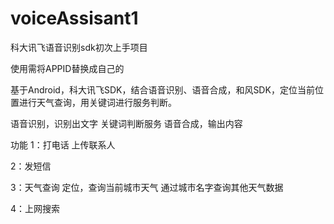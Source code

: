 # voiceAssisant1

 科大讯飞语音识别sdk初次上手项目
 
 使用需将APPID替换成自己的
 
 基于Android，科大讯飞SDK，结合语音识别、语音合成，和风SDK，定位当前位置进行天气查询，用关键词进行服务判断。
 
 语音识别，识别出文字
 关键词判断服务
 语音合成，输出内容
 
 功能
 1：打电话
 上传联系人
 
 2：发短信
 
 3：天气查询
 定位，查询当前城市天气
 通过城市名字查询其他天气数据
 
 4：上网搜索
 


